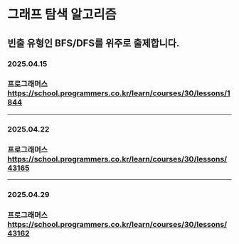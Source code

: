 # 그래프 탐색 알고리즘
## 빈출 유형인 BFS/DFS를 위주로 출제합니다.
### 2025.04.15
### 프로그래머스 https://school.programmers.co.kr/learn/courses/30/lessons/1844
---
### 2025.04.22
### 프로그래머스 https://school.programmers.co.kr/learn/courses/30/lessons/43165
---
### 2025.04.29
### 프로그래머스 https://school.programmers.co.kr/learn/courses/30/lessons/43162
